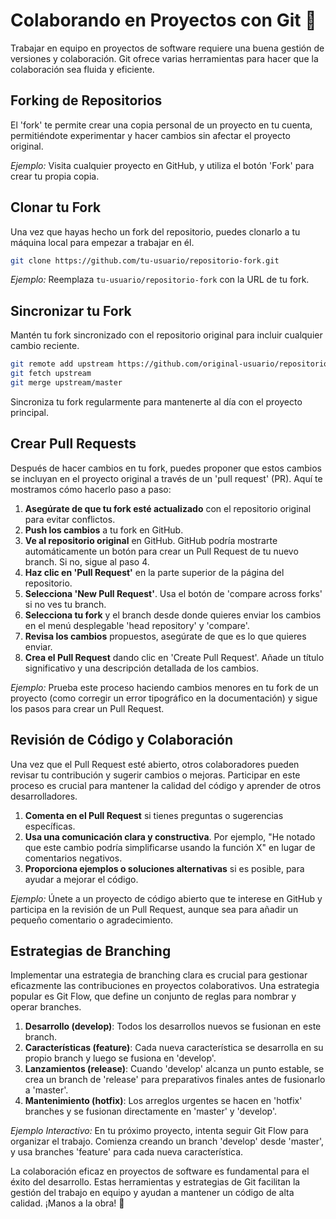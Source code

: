 # Colaborando en Proyectos con Git 🤝

Trabajar en equipo en proyectos de software requiere una buena gestión de versiones y colaboración. Git ofrece varias herramientas para hacer que la colaboración sea fluida y eficiente.

## Forking de Repositorios

El 'fork' te permite crear una copia personal de un proyecto en tu cuenta, permitiéndote experimentar y hacer cambios sin afectar el proyecto original.

_Ejemplo:_ Visita cualquier proyecto en GitHub, y utiliza el botón 'Fork' para crear tu propia copia.

## Clonar tu Fork

Una vez que hayas hecho un fork del repositorio, puedes clonarlo a tu máquina local para empezar a trabajar en él.

```bash
git clone https://github.com/tu-usuario/repositorio-fork.git
```

_Ejemplo:_ Reemplaza `tu-usuario/repositorio-fork` con la URL de tu fork.

## Sincronizar tu Fork

Mantén tu fork sincronizado con el repositorio original para incluir cualquier cambio reciente.

```bash
git remote add upstream https://github.com/original-usuario/repositorio-original.git
git fetch upstream
git merge upstream/master
```

Sincroniza tu fork regularmente para mantenerte al día con el proyecto principal.

## Crear Pull Requests

Después de hacer cambios en tu fork, puedes proponer que estos cambios se incluyan en el proyecto original a través de un 'pull request' (PR). Aquí te mostramos cómo hacerlo paso a paso:

1. **Asegúrate de que tu fork esté actualizado** con el repositorio original para evitar conflictos.
2. **Push los cambios** a tu fork en GitHub.
3. **Ve al repositorio original** en GitHub. GitHub podría mostrarte automáticamente un botón para crear un Pull Request de tu nuevo branch. Si no, sigue al paso 4.
4. **Haz clic en 'Pull Request'** en la parte superior de la página del repositorio.
5. **Selecciona 'New Pull Request'**. Usa el botón de 'compare across forks' si no ves tu branch.
6. **Selecciona tu fork** y el branch desde donde quieres enviar los cambios en el menú desplegable 'head repository' y 'compare'.
7. **Revisa los cambios** propuestos, asegúrate de que es lo que quieres enviar.
8. **Crea el Pull Request** dando clic en 'Create Pull Request'. Añade un título significativo y una descripción detallada de los cambios.

_Ejemplo:_ Prueba este proceso haciendo cambios menores en tu fork de un proyecto (como corregir un error tipográfico en la documentación) y sigue los pasos para crear un Pull Request.

## Revisión de Código y Colaboración

Una vez que el Pull Request esté abierto, otros colaboradores pueden revisar tu contribución y sugerir cambios o mejoras. Participar en este proceso es crucial para mantener la calidad del código y aprender de otros desarrolladores.

1. **Comenta en el Pull Request** si tienes preguntas o sugerencias específicas.
2. **Usa una comunicación clara y constructiva**. Por ejemplo, "He notado que este cambio podría simplificarse usando la función X" en lugar de comentarios negativos.
3. **Proporciona ejemplos o soluciones alternativas** si es posible, para ayudar a mejorar el código.

_Ejemplo:_ Únete a un proyecto de código abierto que te interese en GitHub y participa en la revisión de un Pull Request, aunque sea para añadir un pequeño comentario o agradecimiento.

## Estrategias de Branching

Implementar una estrategia de branching clara es crucial para gestionar eficazmente las contribuciones en proyectos colaborativos. Una estrategia popular es Git Flow, que define un conjunto de reglas para nombrar y operar branches.

1. **Desarrollo (develop)**: Todos los desarrollos nuevos se fusionan en este branch.
2. **Características (feature)**: Cada nueva característica se desarrolla en su propio branch y luego se fusiona en 'develop'.
3. **Lanzamientos (release)**: Cuando 'develop' alcanza un punto estable, se crea un branch de 'release' para preparativos finales antes de fusionarlo a 'master'.
4. **Mantenimiento (hotfix)**: Los arreglos urgentes se hacen en 'hotfix' branches y se fusionan directamente en 'master' y 'develop'.

_Ejemplo Interactivo:_ En tu próximo proyecto, intenta seguir Git Flow para organizar el trabajo. Comienza creando un branch 'develop' desde 'master', y usa branches 'feature' para cada nueva característica.

La colaboración eficaz en proyectos de software es fundamental para el éxito del desarrollo. Estas herramientas y estrategias de Git facilitan la gestión del trabajo en equipo y ayudan a mantener un código de alta calidad. ¡Manos a la obra! 🚀
